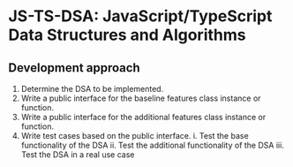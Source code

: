 # JS-TS-DSA: JavaScript/TypeScript Data Structures and Algorithms

## Development approach

1. Determine the DSA to be implemented.
2. Write a public interface for the baseline features class instance or function.
3. Write a public interface for the additional features class instance or function.
4. Write test cases based on the public interface.
  i. Test the base functionality of the DSA
  ii. Test the additional functionality of the DSA
  iii. Test the DSA in a real use case
